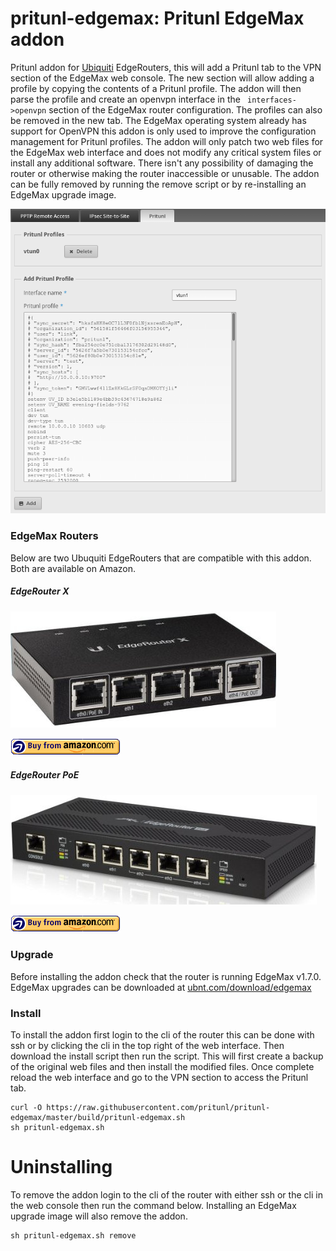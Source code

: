 # pritunl-edgemax: Pritunl EdgeMax addon

Pritunl addon for [Ubiquiti](https://www.ubnt.com/) EdgeRouters, this will add
a Pritunl tab to the VPN section of the EdgeMax web console. The new section
will allow adding a profile by copying the contents of a Pritunl profile. The
addon will then parse the profile and create an openvpn interface in the `
interfaces->openvpn` section of the EdgeMax router configuration. The profiles
can also be removed in the new tab. The EdgeMax operating system already has
support for OpenVPN this addon is only used to improve the configuration
management for Pritunl profiles. The addon will only patch two web files for
the EdgeMax web interface and does not modify any critical system files or
install any additional software. There isn't any possibility of damaging the
router or otherwise making the router inaccessible or unusable. The addon can
be fully removed by running the remove script or by re-installing an EdgeMax
upgrade image.

![screenshot](img/screenshot.png)

### EdgeMax Routers

Below are two Ubuquiti EdgeRouters that are compatible with this addon. Both
are available on Amazon.

##### EdgeRouter X

[![ubntX](img/ubntX.jpg)](http://www.amazon.com/gp/product/B00YFJT29C/ref=as_li_qf_sp_asin_il_tl?ie=UTF8&camp=1789&creative=9325&creativeASIN=B00YFJT29C&linkCode=as2&tag=pritunl-20&linkId=HSAPRM4CC524QR7A)

[![amzn](img/amzn.gif)](http://www.amazon.com/gp/product/B00YFJT29C/ref=as_li_qf_sp_asin_il_tl?ie=UTF8&camp=1789&creative=9325&creativeASIN=B00YFJT29C&linkCode=as2&tag=pritunl-20&linkId=HSAPRM4CC524QR7A)

##### EdgeRouter PoE

[![ubnt5](img/ubnt5.jpg)](http://www.amazon.com/gp/product/B00E77N3WE/ref=as_li_qf_sp_asin_il_tl?ie=UTF8&camp=1789&creative=9325&creativeASIN=B00E77N3WE&linkCode=as2&tag=pritunl-20&linkId=SHG4FHGP4LE7ZH7T)

[![amzn](img/amzn.gif)](http://www.amazon.com/gp/product/B00E77N3WE/ref=as_li_qf_sp_asin_il_tl?ie=UTF8&camp=1789&creative=9325&creativeASIN=B00E77N3WE&linkCode=as2&tag=pritunl-20&linkId=SHG4FHGP4LE7ZH7T)

### Upgrade

Before installing the addon check that the router is running EdgeMax v1.7.0.
EdgeMax upgrades can be downloaded at
[ubnt.com/download/edgemax](https://www.ubnt.com/download/edgemax)

### Install

To install the addon first login to the cli of the router this can be done with
ssh or by clicking the cli in the top right of the web interface. Then
download the install script then run the script. This will first create a
backup of the original web files and then install the modified files. Once
complete reload the web interface and go to the VPN section to access the
Pritunl tab.

```
curl -O https://raw.githubusercontent.com/pritunl/pritunl-edgemax/master/build/pritunl-edgemax.sh
sh pritunl-edgemax.sh
```

# Uninstalling

To remove the addon login to the cli of the router with either ssh or the cli
in the web console then run the command below. Installing an EdgeMax upgrade
image will also remove the addon.

```
sh pritunl-edgemax.sh remove
```
